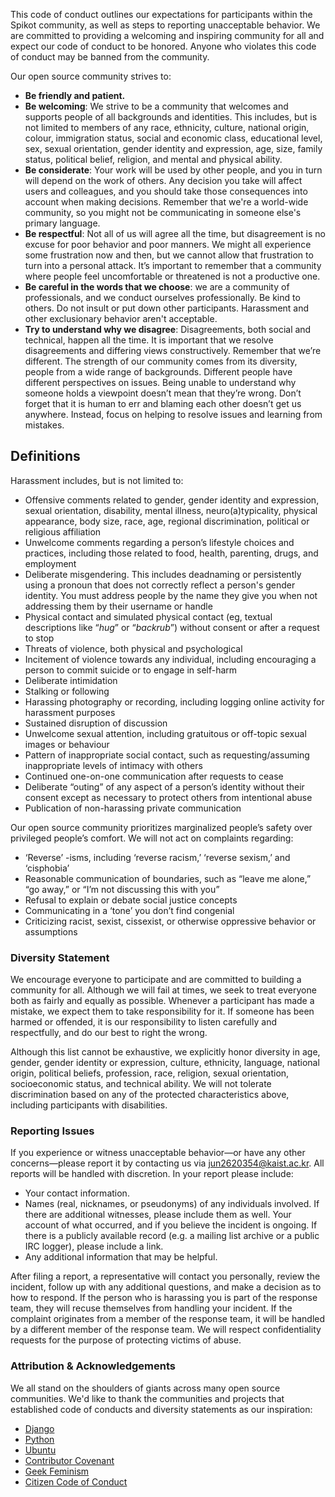 This code of conduct outlines our expectations for participants within the Spikot community, as well as steps to reporting unacceptable behavior. We are committed to providing a welcoming and inspiring community for all and expect our code of conduct to be honored. Anyone who violates this code of conduct may be banned from the community.

Our open source community strives to:

* **Be friendly and patient.**
* **Be welcoming**: We strive to be a community that welcomes and supports people of all backgrounds and identities. This includes, but is not limited to members of any race, ethnicity, culture, national origin, colour, immigration status, social and economic class, educational level, sex, sexual orientation, gender identity and expression, age, size, family status, political belief, religion, and mental and physical ability.
* **Be considerate**: Your work will be used by other people, and you in turn will depend on the work of others. Any decision you take will affect users and colleagues, and you should take those consequences into account when making decisions. Remember that we're a world-wide community, so you might not be communicating in someone else's primary language.
* **Be respectful**:  Not all of us will agree all the time, but disagreement is no excuse for poor behavior and poor manners. We might all experience some frustration now and then, but we cannot allow that frustration to turn into a personal attack. It’s important to remember that a community where people feel uncomfortable or threatened is not a productive one.
* **Be careful in the words that we choose**: we are a community of professionals, and we conduct ourselves professionally. Be kind to others. Do not insult or put down other participants. Harassment and other exclusionary behavior aren't acceptable.
* **Try to understand why we disagree**: Disagreements, both social and technical, happen all the time. It is important that we resolve disagreements and differing views constructively. Remember that we’re different. The strength of our community comes from its diversity, people from a wide range of backgrounds. Different people have different perspectives on issues. Being unable to understand why someone holds a viewpoint doesn’t mean that they’re wrong. Don’t forget that it is human to err and blaming each other doesn’t get us anywhere. Instead, focus on helping to resolve issues and learning from mistakes.

## Definitions

Harassment includes, but is not limited to:

- Offensive comments related to gender, gender identity and expression, sexual orientation, disability, mental illness, neuro(a)typicality, physical appearance, body size, race, age, regional discrimination, political or religious affiliation
- Unwelcome comments regarding a person’s lifestyle choices and practices, including those related to food, health, parenting, drugs, and employment
- Deliberate misgendering. This includes deadnaming or persistently using a pronoun that does not correctly reflect a person's gender identity. You must address people by the name they give you when not addressing them by their username or handle
- Physical contact and simulated physical contact (eg, textual descriptions like “*hug*” or “*backrub*”) without consent or after a request to stop
- Threats of violence, both physical and psychological
- Incitement of violence towards any individual, including encouraging a person to commit suicide or to engage in self-harm
- Deliberate intimidation
- Stalking or following
- Harassing photography or recording, including logging online activity for harassment purposes
- Sustained disruption of discussion
- Unwelcome sexual attention, including gratuitous or off-topic sexual images or behaviour
- Pattern of inappropriate social contact, such as requesting/assuming inappropriate levels of intimacy with others
- Continued one-on-one communication after requests to cease
- Deliberate “outing” of any aspect of a person’s identity without their consent except as necessary to protect others from intentional abuse
- Publication of non-harassing private communication

Our open source community prioritizes marginalized people’s safety over privileged people’s comfort. We will not act on complaints regarding:

- ‘Reverse’ -isms, including ‘reverse racism,’ ‘reverse sexism,’ and ‘cisphobia’
- Reasonable communication of boundaries, such as “leave me alone,” “go away,” or “I’m not discussing this with you”
- Refusal to explain or debate social justice concepts
- Communicating in a ‘tone’ you don’t find congenial
- Criticizing racist, sexist, cissexist, or otherwise oppressive behavior or assumptions


### Diversity Statement

We encourage everyone to participate and are committed to building a community for all. Although we will fail at times, we seek to treat everyone both as fairly and equally as possible. Whenever a participant has made a mistake, we expect them to take responsibility for it. If someone has been harmed or offended, it is our responsibility to listen carefully and respectfully, and do our best to right the wrong.

Although this list cannot be exhaustive, we explicitly honor diversity in age, gender, gender identity or expression, culture, ethnicity, language, national origin, political beliefs, profession, race, religion, sexual orientation, socioeconomic status, and technical ability. We will not tolerate discrimination based on any of the protected
characteristics above, including participants with disabilities.

### Reporting Issues

If you experience or witness unacceptable behavior—or have any other concerns—please report it by contacting us via jun2620354@kaist.ac.kr. All reports will be handled with discretion. In your report please include:

- Your contact information.
- Names (real, nicknames, or pseudonyms) of any individuals involved. If there are additional witnesses, please
include them as well. Your account of what occurred, and if you believe the incident is ongoing. If there is a publicly available record (e.g. a mailing list archive or a public IRC logger), please include a link.
- Any additional information that may be helpful.

After filing a report, a representative will contact you personally, review the incident, follow up with any additional questions, and make a decision as to how to respond. If the person who is harassing you is part of the response team, they will recuse themselves from handling your incident. If the complaint originates from a member of the response team, it will be handled by a different member of the response team. We will respect confidentiality requests for the purpose of protecting victims of abuse.

### Attribution & Acknowledgements

We all stand on the shoulders of giants across many open source communities.  We'd like to thank the communities and projects that established code of conducts and diversity statements as our inspiration:

* [Django](https://www.djangoproject.com/conduct/reporting/)
* [Python](https://www.python.org/community/diversity/)
* [Ubuntu](http://www.ubuntu.com/about/about-ubuntu/conduct)
* [Contributor Covenant](http://contributor-covenant.org/)
* [Geek Feminism](http://geekfeminism.org/about/code-of-conduct/)
* [Citizen Code of Conduct](http://citizencodeofconduct.org/)